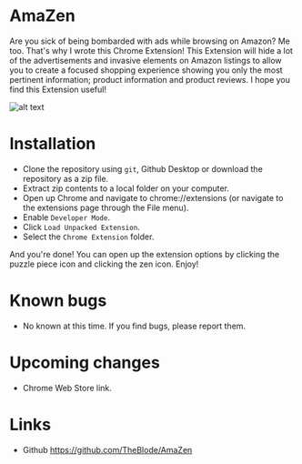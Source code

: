 # AmaZen
Are you sick of being bombarded with ads while browsing on Amazon? Me too. That's why I wrote this Chrome Extension! This Extension will hide a lot of the advertisements and invasive elements on Amazon listings to allow you to create a focused shopping experience showing you only the most pertinent information; product information and product reviews. I hope you find this Extension useful!

![alt text](https://i.imgur.com/RRHUb2O.png)

# Installation
- Clone the repository using `git`, Github Desktop or download the repository as a zip file.
- Extract zip contents to a local folder on your computer.
- Open up Chrome and navigate to chrome://extensions (or navigate to the extensions page through the File menu).
- Enable `Developer Mode`.
- Click `Load Unpacked Extension`.
- Select the `Chrome Extension` folder.

And you're done! You can open up the extension options by clicking the puzzle piece icon and clicking the zen icon. Enjoy!

# Known bugs
- No known at this time. If you find bugs, please report them.

# Upcoming changes
- Chrome Web Store link.

# Links
- Github https://github.com/TheBlode/AmaZen